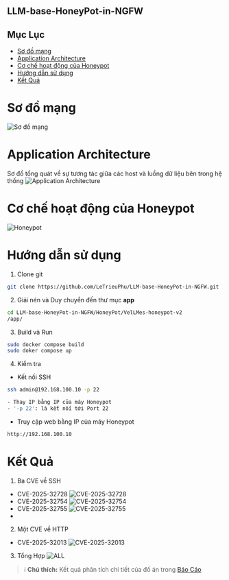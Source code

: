 ## LLM-base-HoneyPot-in-NGFW
## Mục Lục
- [Sơ đồ mạng](#Sơ-đồ-mạng)
- [Application Architecture](#Application-Architecture)
- [Cơ chế hoạt động của Honeypot](#Cơ-chế-hoạt-động-của-Honeypot)
- [Hướng dẫn sử dụng](#Hướng-dẫn-sử-dụng)
- [Kết Quả](#Kết-Quả)
# Sơ đồ mạng
![Sơ đồ mạng](https://github.com/LeTrieuPhu/LLM-base-HoneyPot-in-NGFW/blob/main/Report/Network.png)
# Application Architecture
Sơ đồ tổng quát về sự tương tác giữa các host và luồng dữ liệu bên trong hệ thống
![Application Architecture](https://github.com/LeTrieuPhu/LLM-base-HoneyPot-in-NGFW/blob/main/Report/app_data.png)
# Cơ chế hoạt động của Honeypot
![Honeypot](https://github.com/LeTrieuPhu/LLM-base-HoneyPot-in-NGFW/blob/main/Report/Honeypot.png)
# Hướng dẫn sử dụng
1. Clone git
```bash
git clone https://github.com/LeTrieuPhu/LLM-base-HoneyPot-in-NGFW.git
```
2. Giải nén và Duy chuyển đến thư mục **app**
```bash
cd LLM-base-HoneyPot-in-NGFW/HoneyPot/VelLMes-honeypot-v2
/app/
```
3. Build và Run
```bash
sudo docker compose build
sudo doker compose up
```
4. Kiểm tra
- Kết nối SSH
```bash
ssh admin@192.168.100.10 -p 22

- Thay IP bằng IP của máy Honeypot
- '-p 22': là kết nối tới Port 22
```
- Truy cập web bằng IP của máy Honeypot
```bash
http://192.168.100.10
```
# Kết Quả
1. Ba CVE về SSH
- CVE-2025-32728
![CVE-2025-32728](https://github.com/LeTrieuPhu/LLM-base-HoneyPot-in-NGFW/blob/main/Report/CVE-2025-32728.jpg)
- CVE-2025-32754
![CVE-2025-32754](https://github.com/LeTrieuPhu/LLM-base-HoneyPot-in-NGFW/blob/main/Report/CVE-2025-32754.jpg)
- CVE-2025-32755
![CVE-2025-32755](https://github.com/LeTrieuPhu/LLM-base-HoneyPot-in-NGFW/blob/main/Report/CVE-2025-32755.jpg)
- 
2. Một CVE về HTTP
- CVE-2025-32013
![CVE-2025-32013](https://github.com/LeTrieuPhu/LLM-base-HoneyPot-in-NGFW/blob/main/Report/CVE-2025-32013.jpg)
3. Tổng Hợp
![ALL](https://github.com/LeTrieuPhu/LLM-base-HoneyPot-in-NGFW/blob/main/Report/ALL_CVE.jpg)
> ℹ️ **Chú thích:** Kết quả phân tích chi tiết của đồ án trong [Báo Cáo](https://github.com/LeTrieuPhu/LLM-base-HoneyPot-in-NGFW/blob/main/LeTrieuPhu_TranThienManh_DACN.pdf)
